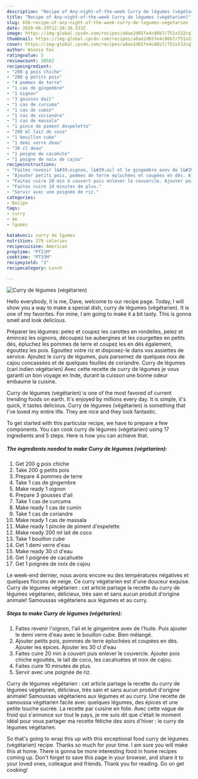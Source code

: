 ```yaml
---
description: "Recipe of Any-night-of-the-week Curry de légumes (végétarien)"
title: "Recipe of Any-night-of-the-week Curry de légumes (végétarien)"
slug: 656-recipe-of-any-night-of-the-week-curry-de-legumes-vegetarien
date: 2020-06-29T12:30:36.533Z
image: https://img-global.cpcdn.com/recipes/a8ae2d65fe4c86b7/751x532cq70/curry-de-legumes-vegetarien-photo-principale-de-la-recette.jpg
thumbnail: https://img-global.cpcdn.com/recipes/a8ae2d65fe4c86b7/751x532cq70/curry-de-legumes-vegetarien-photo-principale-de-la-recette.jpg
cover: https://img-global.cpcdn.com/recipes/a8ae2d65fe4c86b7/751x532cq70/curry-de-legumes-vegetarien-photo-principale-de-la-recette.jpg
author: Winnie Fox
ratingvalue: 5
reviewcount: 30582
recipeingredient:
- "200 g pois chiche"
- "200 g petits pois"
- "4 pommes de terre"
- "1 cas de gingembre"
- "1 oignon"
- "3 gousses dail"
- "1 cas de curcuma"
- "1 cas de cumin"
- "1 cas de coriandre"
- "1 cas de massala"
- "1 pince de piment despelette"
- "200 ml lait de coco"
- "1 bouillon cube"
- "1 demi verre deau"
- "30 cl deau"
- "1 poigne de cacahute"
- "1 poigne de noix de cajou"
recipeinstructions:
- "Faites revenir l&#39;oignon, l&#39;ail et le gingembre avev de l&#39;huile. Puis ajouter le demi verre d&#39;eau avec le bouillon cube. Bien mélangé."
- "Ajouter petits pois, pommes de terre épluchées et coupées en dés. Ajouter les épices. Ajouter les 30 cl d&#39;eau"
- "Faites cuire 20 min à couvert puis enlever le couvercle. Ajouter pois chiche egouttés, le lait de coco, les cacahuètes et noix de cajou."
- "Faites cuire 10 minutes de plus."
- "Servir avec une poignée de riz."
categories:
- Recipe
tags:
- curry
- de
- lgumes

katakunci: curry de lgumes 
nutrition: 279 calories
recipecuisine: American
preptime: "PT21M"
cooktime: "PT33M"
recipeyield: "2"
recipecategory: Lunch

---
```



![Curry de légumes (végétarien)](https://img-global.cpcdn.com/recipes/a8ae2d65fe4c86b7/751x532cq70/curry-de-legumes-vegetarien-photo-principale-de-la-recette.jpg)

Hello everybody, it is me, Dave, welcome to our recipe page. Today, I will show you a way to make a special dish, curry de légumes (végétarien). It is one of my favorites. For mine, I am going to make it a bit tasty. This is gonna smell and look delicious.

Préparer les légumes: pelez et coupez les carottes en rondelles, pelez et émincez les oignons, découpez lse aubergines et les courgettes en petits dés, épluchez les pommes de terre et coupez les en dés également, égouttez les pois. Egouttez votre riz et disposez-le dans vos assiettes de service. Ajoutez le curry de légumes, puis parsemez de quelques noix de cajou concassées et de quelques feuilles de coriandre. Curry de légumes (cari indien végétarien) Avec cette recette de curry de légumes je vous garanti un bon voyage en Inde, durant la cuisson une bonne odeur embaume la cuisine.

Curry de légumes (végétarien) is one of the most favored of current trending foods on earth. It's enjoyed by millions every day. It is simple, it's quick, it tastes delicious. Curry de légumes (végétarien) is something that I've loved my entire life. They are nice and they look fantastic.


To get started with this particular recipe, we have to prepare a few components. You can cook curry de légumes (végétarien) using 17 ingredients and 5 steps. Here is how you can achieve that.

<!--inarticleads1-->

##### The ingredients needed to make Curry de légumes (végétarien):

1. Get 200 g pois chiche
1. Take 200 g petits pois
1. Prepare 4 pommes de terre
1. Take 1 cas de gingembre
1. Make ready 1 oignon
1. Prepare 3 gousses d&#39;ail
1. Take 1 cas de curcuma
1. Make ready 1 cas de cumin
1. Take 1 cas de coriandre
1. Make ready 1 cas de massala
1. Make ready 1 pincée de piment d&#39;espelette
1. Make ready 200 ml lait de coco
1. Take 1 bouillon cube
1. Get 1 demi verre d&#39;eau
1. Make ready 30 cl d&#39;eau
1. Get 1 poignée de cacahuète
1. Get 1 poignée de noix de cajou


Le week-end dernier, nous avons encore eu des températures négatives et quelques flocons de neige. Ce curry végétarien est d&#39;une douceur exquise. Curry de légumes végétarien : cet article partage la recette du curry de légumes végétarien, délicieux, très sain et sans aucun produit d&#39;origine animale! Samoussas végétariens aux légumes et au curry. 

<!--inarticleads2-->

##### Steps to make Curry de légumes (végétarien):

1. Faites revenir l&#39;oignon, l&#39;ail et le gingembre avev de l&#39;huile. Puis ajouter le demi verre d&#39;eau avec le bouillon cube. Bien mélangé.
1. Ajouter petits pois, pommes de terre épluchées et coupées en dés. Ajouter les épices. Ajouter les 30 cl d&#39;eau
1. Faites cuire 20 min à couvert puis enlever le couvercle. Ajouter pois chiche egouttés, le lait de coco, les cacahuètes et noix de cajou.
1. Faites cuire 10 minutes de plus.
1. Servir avec une poignée de riz.


Curry de légumes végétarien : cet article partage la recette du curry de légumes végétarien, délicieux, très sain et sans aucun produit d&#39;origine animale! Samoussas végétariens aux légumes et au curry. Une recette de samoussa végétarien facile avec quelques légumes, des épices et une petite touche sucrée. La recette par cuisine en folie. Avec cette vague de froid qui s&#39;annonce sur tout le pays, je me suis dit que c&#39;était le moment idéal pour vous partager ma recette fétiche des soirs d&#39;hiver : le curry de légumes végétarien. 

So that's going to wrap this up with this exceptional food curry de légumes (végétarien) recipe. Thanks so much for your time. I am sure you will make this at home. There is gonna be more interesting food in home recipes coming up. Don't forget to save this page in your browser, and share it to your loved ones, colleague and friends. Thank you for reading. Go on get cooking!
